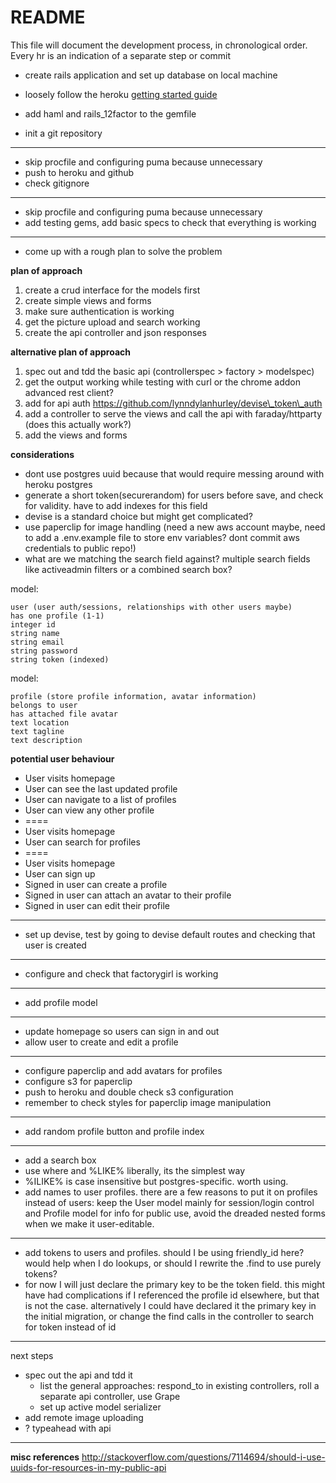 # README

This file will document the development process, in chronological order.
Every hr is an indication of a separate step or commit

- create rails application and set up database on local machine
 
- loosely follow the heroku [getting started guide](https://devcenter.heroku.com/articles/getting-started-with-rails4)
- add haml and rails_12factor to the gemfile
- init a git repository

---
- skip procfile and configuring puma because unnecessary
- push to heroku and github
- check gitignore

---
- skip procfile and configuring puma because unnecessary
- add testing gems, add basic specs to check that everything is working

---
- come up with a rough plan to solve the problem

__plan of approach__

1. create a crud interface for the models first
1. create simple views and forms
1. make sure authentication is working
1. get the picture upload and search working
1. create the api controller and json responses

__alternative plan of approach__

1. spec out and tdd the basic api (controllerspec > factory > modelspec)
1. get the output working while testing with curl or the chrome addon advanced rest client?
1. add for api auth https://github.com/lynndylanhurley/devise\_token\_auth
1. add a controller to serve the views and call the api with faraday/httparty (does this actually work?)
1. add the views and forms

__considerations__

- dont use postgres uuid because that would require messing around with heroku postgres
- generate a short token(securerandom) for users before save, and check for validity. have to add indexes for this field
- devise is a standard choice but might get complicated?
- use paperclip for image handling (need a new aws account maybe, need to add a .env.example file to store env variables? dont commit aws credentials to public repo!)
- what are we matching the search field against? multiple search fields like activeadmin filters or a combined search box?

model:

    user (user auth/sessions, relationships with other users maybe)
    has one profile (1-1)
    integer id
    string name
    string email
    string password
    string token (indexed)

model:

    profile (store profile information, avatar information)
    belongs to user
    has attached file avatar
    text location
    text tagline
    text description

__potential user behaviour__

- User visits homepage
- User can see the last updated profile
- User can navigate to a list of profiles
- User can view any other profile
- ====
- User visits homepage
- User can search for profiles
- ====
- User visits homepage
- User can sign up
- Signed in user can create a profile
- Signed in user can attach an avatar to their profile
- Signed in user can edit their profile

---
- set up devise, test by going to devise default routes and checking that user is created

---
- configure and check that factorygirl is working

---
- add profile model

---
- update homepage so users can sign in and out
- allow user to create and edit a profile

---
- configure paperclip and add avatars for profiles
- configure s3 for paperclip
- push to heroku and double check s3 configuration
- remember to check styles for paperclip image manipulation

---
- add random profile button and profile index

---
- add a search box
- use where and %LIKE% liberally, its the simplest way
- %ILIKE% is case insensitive but postgres-specific. worth using.
- add names to user profiles. there are a few reasons to put it on profiles instead of users: keep the User model mainly for session/login control and Profile model for info for public use, avoid the dreaded nested forms when we make it user-editable.

---
- add tokens to users and profiles. should I be using friendly_id here? would help when I do lookups, or should I rewrite the .find to use purely tokens?
- for now I will just declare the primary key to be the token field. this might have had complications if I referenced the profile id elsewhere, but that is not the case. alternatively I could have declared it the primary key in the initial migration, or change the find calls in the controller to search for token instead of id

---
next steps
- spec out the api and tdd it
  - list the general approaches: respond_to in existing controllers, roll a separate api controller, use Grape
  - set up active model serializer
- add remote image uploading
- ? typeahead with api

---
__misc references__
http://stackoverflow.com/questions/7114694/should-i-use-uuids-for-resources-in-my-public-api
